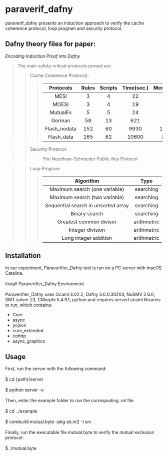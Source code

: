 paraverif_dafny
====
paraverif_dafny presents an induction approach to verify the cache coherence protocol, loop program and security protocol.<br>

Dafny theory files for paper:<br>
---
*Encoding Induction Proof into Dafny*<br>
>The main safety-critical protocols proved are:<br>
>>Cache Coherence Protocol):<br>
>>>|Protocols|Rules|Scripts|Time(sec.)|Memory(KB)|
>>>|:---:|:---:|:---:|:---:|:---:|
>>>|MESI|3|4|22|87|
>>>|MOESI|3|4|19|59|
>>>|MutualEx|5|5|24|59|
>>>German|58|13|621|2433|
>>>Flash_nodata|152|60|9930|109660|
>>>Flash_data|165|62|10600|71276|

>>Security Protocol:<br>
>>>The Needham–Schroeder Public-Key Protocol<br>

>>Loop Program:<br>
>>>|Algorithm|Type|
>>>|:---:|:---:|
>>>|Maximum search (one variable)| searching|
>>>|Maximum search (two variable)| searching|
>>>|Sequential search in unsorted array| searching|
>>>|Binary search|searching
>>>|Greatest common divisor|arithmetric|
>>>|Integer division|arithmetric|
>>>|Long integer addition|arithmetric|

Installation<br>
---
In our experiment, Paraverifier_Dafny tool is run on a PC server with macOS Catalina.<br><br>
Install Paraverifier_Dafny Environment<br><br>
Paraverifier_Dafny uses Ocaml 4.02.2, Dafny 3.0.0.30203, NuSMV 2.6.0, SMT solver Z3, CMurphi 5.4.9.1, python and requires serverl ocaml libraries to run, which contains:<br>
  * Core<br>
  * async<br>
  * yojson<br>
  * core_extended<br>
  * cohttp<br>
  * async_graphics<br>

Usage<br>
---
First, run the server with the following command:<br><br>
$ cd {path}/server<br><br>
$ python server -v <br><br>
Then, enter the example folder to run the correspoding .ml file<br><br>
$ cd ../example<br><br>
$ corebuild mutual.byte -pkg str,re2 -I src <br><br>
Finally, run the executable file mutual.byte to verify the mutual exclusion protocol:<br><br>
$ ./mutual.byte <br><br>
